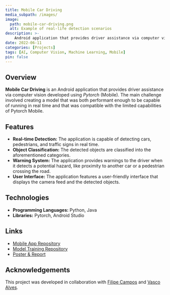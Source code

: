 ```yaml
---
title: Mobile Car Driving
media_subpath: /images/
image:
  path: mobile-car-driving.png
  alt: Example of real-life detection scenarios
description: >-
    Android application that provides driver assistance via computer vision and Object Detection using Deep Learning.
date: 2022-06-11
categories: [Projects]
tags: [AI, Computer Vision, Machine Learning, Mobile]
pin: false
---
```


## Overview

**Mobile Car Driving** is an Android application that provides driver assistance via computer vision developed using *Pytorch* (Mobile). The main challenge involved creating a model that was both performant enough to be capable of running in real time and that was compatible with the limited capabilities of Pytorch Mobile.

## Features

- **Real-time Detection:** The application is capable of detecting cars, pedestrians, and traffic signs in real time.
- **Object Classification:** The detected objects are classified into the aforementioned categories.
- **Warning System:** The application provides warnings to the driver when it detects a potential hazard, like proximity to another car or a pedestrian crossing the road.
- **User Interface:** The application features a user-friendly interface that displays the camera feed and the detected objects.

## Technologies

- **Programming Languages:** Python, Java
- **Libraries:** Pytorch, Android Studio

## Links

- [Mobile App Repository](https://github.com/filipepcampos/mobile-car-driving-application)
- [Model Training Repository](https://github.com/filipepcampos/mobile-car-driving-model)
- [Poster & Report](https://github.com/xico2001pt/feup-pi)

## Acknowledgements

This project was developed in collaboration with [Filipe Campos](https://github.com/filipepcampos) and [Vasco Alves](https://github.com/Vasco52).

